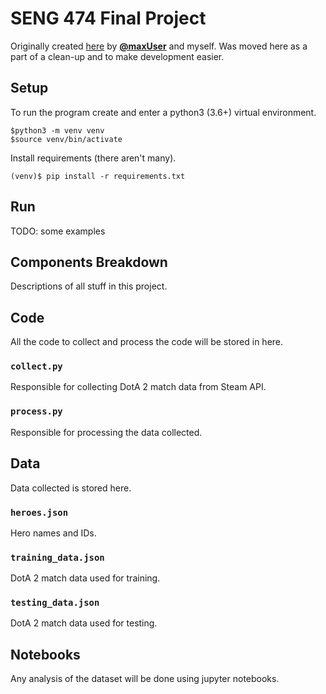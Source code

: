 # SENG 474 Final Project
Originally created [here](https://github.com/maxUser/seng474_assignments) by [**@maxUser**](https://github.com/maxUser) and myself.  Was moved here as a part of a clean-up and to make development easier.

## Setup
To run the program create and enter a python3 (3.6+) virtual environment.
```
$python3 -m venv venv
$source venv/bin/activate
```

Install requirements (there aren't many).
```
(venv)$ pip install -r requirements.txt
```

## Run
TODO: some examples

## Components Breakdown
Descriptions of all stuff in this project.

## Code
All the code to collect and process the code will be stored in here.

### `collect.py`
Responsible for collecting DotA 2 match data from Steam API.

### `process.py`
Responsible for processing the data collected.

## Data
Data collected is stored here.

### `heroes.json`
Hero names and IDs.

### `training_data.json`
DotA 2 match data used for training.

### `testing_data.json`
DotA 2 match data used for testing.

## Notebooks
Any analysis of the dataset will be done using jupyter notebooks.
